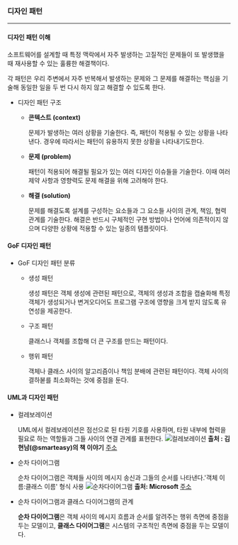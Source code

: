 ### 디자인 패턴

---

#### 디자인 패턴 이해

소프트웨어를 설계할 때 특정 맥락에서 자주 발생하는 고질적인 문제들이 또 발생했을 때 재사용할 수 있는 훌륭한 해결책이다.

각 패턴은 우리 주변에서 자주 반복해서 발생하는 문제와 그 문제를 해결하는 핵심을 기술해 동일한 일을 두 번 다시 하지 않고 해결할 수 있도록 한다. 

* 디자인 패턴 구조

	* **콘텍스트 (context)**
		
		문제가 발생하는 여러 상황을 기술한다. 즉, 패턴이 적용될 수 있는 상황을 나타낸다. 경우에 따라서는 패턴이 유용하지 못한 상황을 나타내기도한다.
		
	* **문제 (problem)**

		패턴이 적용되어 해결될 필요가 있는 여러 디자인 이슈들을 기술한다. 이때 여러 제약 사항과 영향력도 문제 해결을 위해 고려해야 한다.
		
	* **해결 (solution)**

		문제를 해결도록 설계를 구성하는 요소들과 그 요소들 사이의 관계, 책임, 협력 관계를 기술한다. 해결은 반드시 구체적인 구현 방법이나 언어에 의존적이지 않으며 다양한 상황에 적용할 수 있는 일종의 템플릿이다.
		
		
#### GoF 디자인 패턴

* GoF 디자인 패턴 분류

	* 생성 패턴

		생성 패턴은 객체 생성에 관련된 패턴으로, 객체의 생성과 조합을 캡슐화해 특정 객체가 생성되거나 변겨오디어도 프로그램 구조에 영향을 크게 받지 않도록 유연성을 제공한다.
		
	* 구조 패턴

		클래스나 객체를 조합해 더 큰 구조를 만드는 패턴이다.
		
	* 행위 패턴

		객체나 클래스 사이의 알고리즘이나 책임 분배에 관련된 패턴이다. 객체 사이의 결하볻를 최소화하는 것에 중점을 둔다.
		
#### UML과 디자인 패턴

* 컬레보레이션

	UML에서 컬레보레이션은 점선으로 된 타원 기호를 사용하며, 타원 내부에 협력을 필요로 하는 역할들과 그들 사이의 연결 관계를 표현한다.
![컬레보레이션](http://cfile7.uf.tistory.com/image/192129504D678795233B03)
**출처 : 김현남(@smarteasy)의 책 이야기** [주소](http://booksummary.tistory.com/486)

* 순차 다이어그램

	순차 다이어그램은 객체들 사이의 메시지 송신과 그들의 순서를 나타낸다.'객체 이름:클래스 이름' 형식 사용 
![순차다이어그램](https://support.content.office.net/ko-kr/media/d8fa2986-b32d-4d83-b8ff-16dcaac5d681.gif)
**출처: Microsoft** [주소](https://support.office.com/ko-kr/article/UML-시퀀스-다이어그램-만들기-6feaf97d-26ff-4a0e-80e2-327958850a6f)

* 순차 다이어그램과 클래스 다이어그램의 관계

	**순차 다이어그램**은 객체 사이의 메시지 흐름과 순서를 알려주는 행위 측면에 중점을 두는 모델이고, **클래스 다이어그램**은 시스템의 구조적인 측면에 중점을 두는 모델이다.
	
